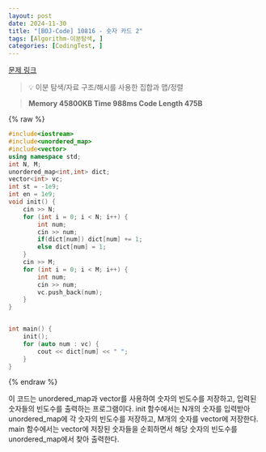 ```yaml
---
layout: post
date: 2024-11-30
title: "[BOJ-Code] 10816 - 숫자 카드 2"
tags: [Algorithm-이분탐색, ]
categories: [CodingTest, ]
---
```


[문제 링크](https://www.acmicpc.net/problem/10816)


> 💡 이분 탐색/자료 구조/해시를 사용한 집합과 맵/정렬


> **Memory   45800KB                                  Time   988ms                                Code Length   475B**



{% raw %}
```c++
#include<iostream>
#include<unordered_map>
#include<vector>
using namespace std;
int N, M;
unordered_map<int,int> dict;
vector<int> vc;
int st = -1e9;
int en = 1e9;
void init() {
	cin >> N;
	for (int i = 0; i < N; i++) {
		int num;
		cin >> num;
		if(dict[num]) dict[num] += 1;
		else dict[num] = 1;
	}
	cin >> M;
	for (int i = 0; i < M; i++) {
		int num;
		cin >> num;
		vc.push_back(num);
	}
}


int main() {
	init();
	for (auto num : vc) {
		cout << dict[num] << " ";
	}
}
```
{% endraw %}



이 코드는 unordered_map과 vector를 사용하여 숫자의 빈도수를 저장하고, 입력된 숫자들의 빈도수를 출력하는 프로그램이다.
init 함수에서는 N개의 숫자를 입력받아 unordered_map에 각 숫자의 빈도수를 저장하고, M개의 숫자를 vector에 저장한다.
main 함수에서는 vector에 저장된 숫자들을 순회하면서 해당 숫자의 빈도수를 unordered_map에서 찾아 출력한다.


